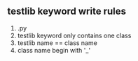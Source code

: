 ## testlib  keyword write rules ##
1. .py
2. testlib keyword only contains one class
3. testlib name == class name
4. class name begin with '_'
